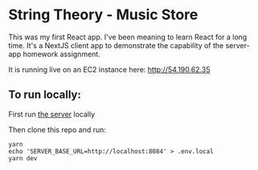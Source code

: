 # String Theory - Music Store

This was my first React app. I've been meaning to learn React for a long time. It's a NextJS client app to demonstrate the capability of the server-app homework assignment.

It is running live on an EC2 instance here: http://54.190.62.35

## To run locally:

First run [the server](https://github.com/erichaney144/homework) locally

Then clone this repo and run:

```
yarn
echo 'SERVER_BASE_URL=http://localhost:8084' > .env.local
yarn dev
```
